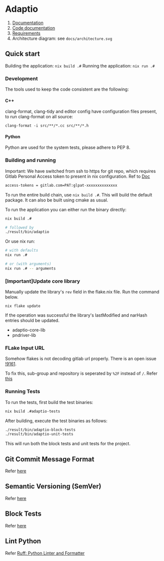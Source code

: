 # Adaptio

1. [Documentation](docs)
1. [Code documentation](src/DOCS.md)
1. [Requirements](docs/requirements.md)
1. Architecture diagram: see `docs/architecture.svg`

## Quick start

Building the application: `nix build .#`
Running the application: `nix run .#`

### Development

The tools used to keep the code consistent are the following:

#### C++

clang-format, clang-tidy and editor config have configuration files present, to run clang-format on all source:

`clang-format -i src/**/*.cc src/**/*.h`

#### Python

Python are used for the system tests, please adhere to PEP 8.

### Building and running

Important: We have switched from ssh to https for git repo, which requires Gitlab Personal Access token to present in nix configuration. Ref to [Doc](https://esabgrnd.jira.com/wiki/spaces/ADTI/pages/237404161/Adaptio+Development+environment+in+non-NixOS+Linux+WSL#5.-Additional-Considerations)

~~~bash
access-tokens = gitlab.com=PAT:glpat-xxxxxxxxxxxxxx
~~~

To run the entire build chain, use `nix build .#`. This will build the default package.
It can also be built using cmake as usual.

To run the application you can either run the binary directly:

~~~bash
nix build .#

# followed by
./result/bin/adaptio
~~~

Or use nix run:

~~~bash
# with defaults
nix run .#

# or (with arguments)
nix run .# -- arguments
~~~

### [Important]Update core library

Manually update the library's `rev` field in the flake.nix file.
Run the command below.

```nix flake update```

If the operation was successful the library's lastModified and narHash entries should be updated.

* adaptio-core-lib
* pndriver-lib

### FLake Input URL

Somehow flakes is not decoding gitlab url properly. There is an open issue [!9161](https://github.com/NixOS/nix/issues/9161).

To fix this, sub-group and repository is seperated by `%2F` instead of `/`. Refer [this](https://github.com/NixOS/nix/issues/9161#issuecomment-1821857778)

### Running Tests

To run the tests, first build the test binaries:

~~~bash
nix build .#adaptio-tests
~~~

After building, execute the test binaries as follows:

~~~bash
./result/bin/adaptio-block-tests
./result/bin/adaptio-unit-tests
~~~

This will run both the block tests and unit tests for the project.

## Git Commit Message Format

Refer [here](https://gitlab.com/esab/abw/infra-and-test#git-commit-message-format)

## Semantic Versioning (SemVer)

Refer [here](https://esabgrnd.jira.com/wiki/x/FwBNDw)

## Block Tests

Refer [here](src/block_tests/BLOCK_TESTS.md)

## Lint Python

Refer [Ruff: Python Linter and Formatter][lint-python]

[lint-python]: https://gitlab.com/esab/abw/infra-and-test#ruff-introduction